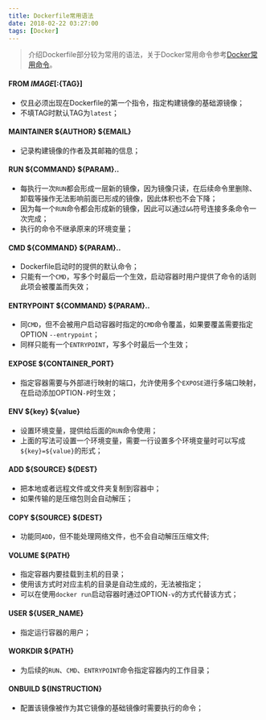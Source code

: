 ```yaml
---
title: Dockerfile常用语法
date: 2018-02-22 03:27:00
tags: [Docker]
---
```


> 介绍Dockerfile部分较为常用的语法，关于Docker常用命令参考[Docker常用命令](https://www.0x0f0f.com/Docker/frequently-used-docker-file-command/)。

#### FROM ${IMAGE}[:${TAG}]
- 仅且必须出现在Dockerfile的第一个指令，指定构建镜像的基础源镜像；
- 不填TAG时默认TAG为`latest`；

#### MAINTAINER ${AUTHOR} ${EMAIL}
- 记录构建镜像的作者及其邮箱的信息；

#### RUN ${COMMAND} ${PARAM}..
- 每执行一次`RUN`都会形成一层新的镜像，因为镜像只读，在后续命令里删除、卸载等操作无法影响前面已形成的镜像，因此体积也不会下降；
- 因为每一个`RUN`命令都会形成新的镜像，因此可以通过`&&`符号连接多条命令一次完成；
- 执行的命令不继承原来的环境变量；

#### CMD ${COMMAND} ${PARAM}..
- Dockerfile启动时的提供的默认命令；
- 只能有一个`CMD`，写多个时最后一个生效，启动容器时用户提供了命令的话则此项会被覆盖而失效；

#### ENTRYPOINT ${COMMAND} ${PARAM}..
- 同`CMD`，但不会被用户启动容器时指定的`CMD`命令覆盖，如果要覆盖需要指定OPTION `--entrypoint`；
- 同样只能有一个`ENTRYPOINT`，写多个时最后一个生效；

#### EXPOSE ${CONTAINER_PORT}
- 指定容器需要与外部进行映射的端口，允许使用多个`EXPOSE`进行多端口映射，在启动添加OPTION`-P`时生效；

#### ENV ${key} ${value}
- 设置环境变量，提供给后面的`RUN`命令使用；
- 上面的写法可设置一个环境变量，需要一行设置多个环境变量时可以写成`${key}=${value}`的形式；

#### ADD ${SOURCE} ${DEST}
- 把本地或者远程文件或文件夹复制到容器中；
- 如果传输的是压缩包则会自动解压；

#### COPY ${SOURCE} ${DEST}
- 功能同`ADD`，但不能处理网络文件，也不会自动解压压缩文件;

#### VOLUME ${PATH}
- 指定容器内要挂载到主机的目录；
- 使用该方式时对应主机的目录是自动生成的，无法被指定；
- 可以在使用`docker run`启动容器时通过OPTION`-v`的方式代替该方式；

#### USER ${USER_NAME}
- 指定运行容器的用户；

#### WORKDIR ${PATH}
- 为后续的`RUN`、`CMD`、`ENTRYPOINT`命令指定容器内的工作目录；

#### ONBUILD ${INSTRUCTION}
- 配置该镜像被作为其它镜像的基础镜像时需要执行的命令；
